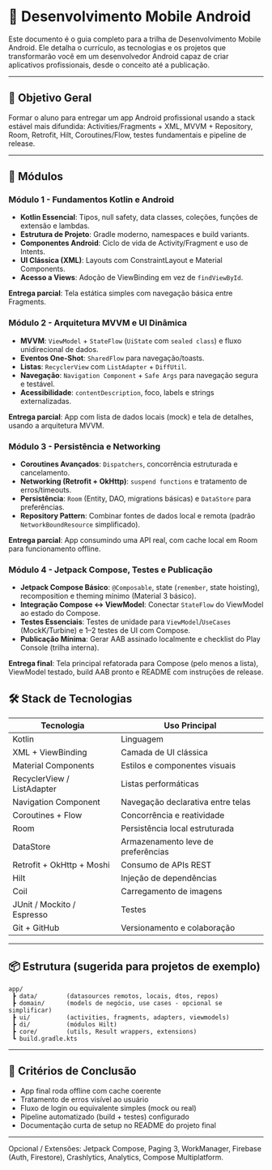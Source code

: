 # 📱 Desenvolvimento Mobile Android

Este documento é o guia completo para a trilha de Desenvolvimento Mobile Android. Ele detalha o currículo, as tecnologias e os projetos que transformarão você em um desenvolvedor Android capaz de criar aplicativos profissionais, desde o conceito até a publicação.

---

## 🎯 Objetivo Geral
Formar o aluno para entregar um app Android profissional usando a stack estável mais difundida: Activities/Fragments + XML, MVVM + Repository, Room, Retrofit, Hilt, Coroutines/Flow, testes fundamentais e pipeline de release.

---

## 🧩 Módulos

### Módulo 1 - Fundamentos Kotlin e Android
- **Kotlin Essencial**: Tipos, null safety, data classes, coleções, funções de extensão e lambdas.
- **Estrutura de Projeto**: Gradle moderno, namespaces e build variants.
- **Componentes Android**: Ciclo de vida de Activity/Fragment e uso de Intents.
- **UI Clássica (XML)**: Layouts com ConstraintLayout e Material Components.
- **Acesso a Views**: Adoção de ViewBinding em vez de `findViewById`.

**Entrega parcial**: Tela estática simples com navegação básica entre Fragments.

### Módulo 2 - Arquitetura MVVM e UI Dinâmica
- **MVVM**: `ViewModel` + `StateFlow` (`UiState` com `sealed class`) e fluxo unidirecional de dados.
- **Eventos One-Shot**: `SharedFlow` para navegação/toasts.
- **Listas**: `RecyclerView` com `ListAdapter` + `DiffUtil`.
- **Navegação**: `Navigation Component` + `Safe Args` para navegação segura e testável.
- **Acessibilidade**: `contentDescription`, foco, labels e strings externalizadas.


**Entrega parcial**: App com lista de dados locais (mock) e tela de detalhes, usando a arquitetura MVVM.

### Módulo 3 - Persistência e Networking
- **Coroutines Avançados**: `Dispatchers`, concorrência estruturada e cancelamento.
- **Networking (Retrofit + OkHttp)**: `suspend functions` e tratamento de erros/timeouts.
- **Persistência**: `Room` (Entity, DAO, migrations básicas) e `DataStore` para preferências.
- **Repository Pattern**: Combinar fontes de dados local e remota (padrão `NetworkBoundResource` simplificado).


**Entrega parcial**: App consumindo uma API real, com cache local em Room para funcionamento offline.

### Módulo 4 - Jetpack Compose, Testes e Publicação
- **Jetpack Compose Básico**: `@Composable`, state (`remember`, state hoisting), recomposition e theming mínimo (Material 3 básico).
- **Integração Compose ↔ ViewModel**: Conectar `StateFlow` do ViewModel ao estado do Compose.
- **Testes Essenciais**: Testes de unidade para `ViewModel`/`UseCases` (MockK/Turbine) e 1–2 testes de UI com Compose.
- **Publicação Mínima**: Gerar AAB assinado localmente e checklist do Play Console (trilha interna).

**Entrega final**: Tela principal refatorada para Compose (pelo menos a lista), ViewModel testado, build AAB pronto e README com instruções de release.

## 🛠️ Stack de Tecnologias
| Tecnologia | Uso Principal |
|------------|---------------|
| Kotlin | Linguagem |
| XML + ViewBinding | Camada de UI clássica |
| Material Components | Estilos e componentes visuais |
| RecyclerView / ListAdapter | Listas performáticas |
| Navigation Component | Navegação declarativa entre telas |
| Coroutines + Flow | Concorrência e reatividade |
| Room | Persistência local estruturada |
| DataStore | Armazenamento leve de preferências |
| Retrofit + OkHttp + Moshi | Consumo de APIs REST |
| Hilt | Injeção de dependências |
| Coil | Carregamento de imagens |
| JUnit / Mockito / Espresso | Testes |
| Git + GitHub | Versionamento e colaboração |


---

## 📦 Estrutura (sugerida para projetos de exemplo)
```
app/
 ┣ data/        (datasources remotos, locais, dtos, repos)
 ┣ domain/      (models de negócio, use cases - opcional se simplificar)
 ┣ ui/          (activities, fragments, adapters, viewmodels)
 ┣ di/          (módulos Hilt)
 ┣ core/        (utils, Result wrappers, extensions)
 ┗ build.gradle.kts
```

---

## 🧪 Critérios de Conclusão
- App final roda offline com cache coerente
- Tratamento de erros visível ao usuário
- Fluxo de login ou equivalente simples (mock ou real)
- Pipeline automatizado (build + testes) configurado
- Documentação curta de setup no README do projeto final

---

Opcional / Extensões: Jetpack Compose, Paging 3, WorkManager, Firebase (Auth, Firestore), Crashlytics, Analytics, Compose Multiplatform.